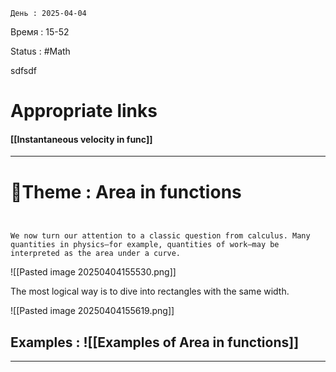	День : 2025-04-04 
Время : 15-52

Status : #Math  

sdfsdf
# Appropriate links
#### [[Instantaneous velocity in func]]


---

# 📏Theme : Area in functions

```ad-note


We now turn our attention to a classic question from calculus. Many quantities in physics—for example, quantities of work—may be interpreted as the area under a curve.
```

![[Pasted image 20250404155530.png]]

The most logical way is to dive into rectangles with the same width. 

![[Pasted image 20250404155619.png]]






## Examples : ![[Examples of Area in functions]]


---
